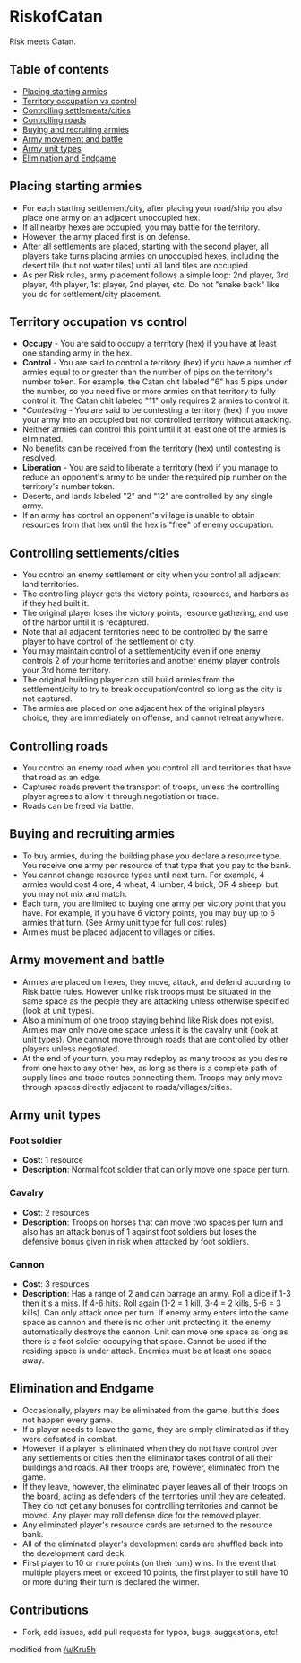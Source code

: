 RiskofCatan
===========

Risk meets Catan.

## Table of contents

 - [Placing starting armies](#placing-starting-armies)
 - [Territory occupation vs control](#territory-occupation-vs-control)
 - [Controlling settlements/cities](#controlling-settlements-cities)
 - [Controlling roads](#controlling-roads)
 - [Buying and recruiting armies](#buying-and-recruiting-armies)
 - [Army movement and battle](#army-movement-and-battle)
 - [Army unit types](#army-unit-types)
 - [Elimination and Endgame](#elimination-and-endgame)

## Placing starting armies ##

- For each starting settlement/city, after placing your road/ship you also place one army on an adjacent unoccupied hex.
- If all nearby hexes are occupied, you may battle for the territory.
- However, the army placed first is on defense.
- After all settlements are placed, starting with the second player, all players take turns placing armies on unoccupied hexes, including the desert tile (but not water tiles) until all land tiles are occupied.
- As per Risk rules, army placement follows a simple loop: 2nd player, 3rd player, 4th player, 1st player, 2nd player, etc. Do not "snake back" like you do for settlement/city placement.

## Territory occupation vs control ##

- **Occupy** - You are said to occupy a territory (hex) if you have at least one standing army in the hex.
- **Control** - You are said to control a territory (hex) if you have a number of armies equal to or greater than the number of pips on the territory's number token. For example, the Catan chit labeled "6" has 5 pips under the number, so you need five or more armies on that territory to fully control it. The Catan chit labeled "11" only requires 2 armies to control it.
- **Contesting* - You are said to be contesting a territory (hex) if you move your army into an occupied but not controlled territory without attacking. 
- Neither armies can control this point until it at least one of the armies is eliminated.
- No benefits can be received from the territory (hex) until contesting is resolved.
- **Liberation** - You are said to liberate a territory (hex) if you manage to reduce an opponent's army to be under the required pip number on the territory's number token.
- Deserts, and lands labeled "2" and "12" are controlled by any single army.
- If an army has control an opponent's village is unable to obtain resources from that hex until the hex is "free" of enemy occupation. 

## Controlling settlements/cities ##

- You control an enemy settlement or city when you control all adjacent land territories.
- The controlling player gets the victory points, resources, and harbors as if they had built it.
- The original player loses the victory points, resource gathering, and use of the harbor until it is recaptured.
- Note that all adjacent territories need to be controlled by the same player to have control of the settlement or city.
- You may maintain control of a settlement/city even if one enemy controls 2 of your home territories and another enemy player controls your 3rd home territory.
- The original building player can still build armies from the settlement/city to try to break occupation/control so long as the city is not captured.
- The armies are placed on one adjacent hex of the original players choice, they are immediately on offense, and cannot retreat anywhere.

## Controlling roads ##

- You control an enemy road when you control all land territories that have that road as an edge.
- Captured roads prevent the transport of troops, unless the controlling player agrees to allow it through negotiation or trade.
- Roads can be freed via battle.

## Buying and recruiting armies ##

- To buy armies, during the building phase you declare a resource type. You receive one army per resource of that type that you pay to the bank.
- You cannot change resource types until next turn. For example, 4 armies would cost 4 ore, 4 wheat, 4 lumber, 4 brick, OR 4 sheep, but you may not mix and match.
- Each turn, you are limited to buying one army per victory point that you have. For example, if you have 6 victory points, you may buy up to 6 armies that turn. (See Army unit type for full cost rules)
- Armies must be placed adjacent to villages or cities.

## Army movement and battle ##

- Armies are placed on hexes, they move, attack, and defend according to Risk battle rules. However unlike risk troops must be situated in the same space as the people they are attacking unless otherwise specified (look at unit types).
- Also a minimum of one troop staying behind like Risk does not exist. Armies may only move one space unless it is the cavalry unit (look at unit types). One cannot move through roads that are controlled by other players unless negotiated.
- At the end of your turn, you may redeploy as many troops as you desire from one hex to any other hex, as long as there is a complete path of supply lines and trade routes connecting them. Troops may only move through spaces directly adjacent to roads/villages/cities. 

## Army unit types ##

### Foot soldier ###

- **Cost**: 1 resource
- **Description**: Normal foot soldier that can only move one space per turn.

### Cavalry ###

- **Cost**: 2 resources
- **Description**: Troops on horses that can move two spaces per turn and also has an attack bonus of 1 against foot soldiers but loses the defensive bonus given in risk when attacked by foot soldiers. 

### Cannon ###

- **Cost**: 3 resources
- **Description**: Has a range of 2 and can barrage an army. Roll a dice if 1-3 then it's a miss. If 4-6 hits. Roll again (1-2 = 1 kill, 3-4 = 2 kills, 5-6 = 3 kills). Can only attack once per turn. If enemy army enters into the same space as cannon and there is no other unit protecting it, the enemy automatically destroys the cannon. Unit can move one space as long as there is a foot soldier occupying that space. Cannot be used if the residing space is under attack. Enemies must be at least one space away. 

## Elimination and Endgame ##

- Occasionally, players may be eliminated from the game, but this does not happen every game.
- If a player needs to leave the game, they are simply eliminated as if they were defeated in combat.
- However, if a player is eliminated when they do not have control over any settlements or cities then the eliminator takes control of all their buildings and roads. All their troops are, however, eliminated from the game.
- If they leave, however, the eliminated player leaves all of their troops on the board, acting as defenders of the territories until they are defeated. They do not get any bonuses for controlling territories and cannot be moved. Any player may roll defense dice for the removed player.
- Any eliminated player's resource cards are returned to the resource bank.
- All of the eliminated player's development cards are shuffled back into the development card deck.
- First player to 10 or more points (on their turn) wins. In the event that multiple players meet or exceed 10 points, the first player to still have 10 or more during their turn is declared the winner.

## Contributions ##

- Fork, add issues, add pull requests for typos, bugs, suggestions, etc!

modified from [/u/Kru5h](http://www.reddit.com/r/boardgames/comments/16kg3s/a_fun_game_my_friends_and_i_play_risk_of_catan/c7wtxkg)
